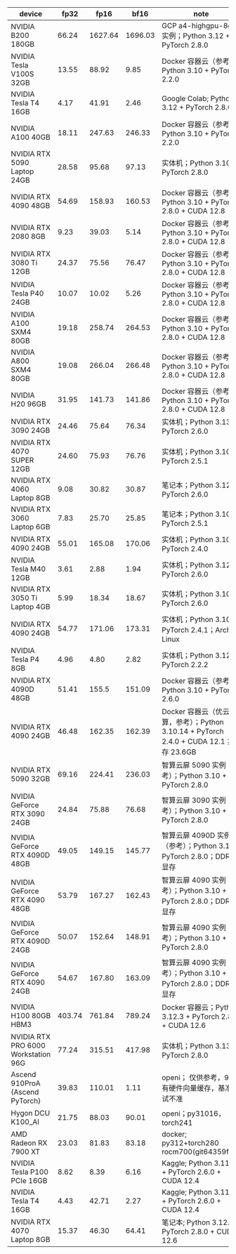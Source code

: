 | device | fp32 | fp16 | bf16 | note | contributor |
|--------|------|------|------|------|-------------|
| NVIDIA B200 180GB | 66.24 | 1627.64 | 1696.03 | GCP a4-highgpu-8g 实例；Python 3.12 + PyTorch 2.8.0 | [zzc0208](https://github.com/zzc0208) |
| NVIDIA Tesla V100S 32GB | 13.55 | 88.92 | 9.85 | Docker 容器云（参考）；Python 3.10 + PyTorch 2.2.0 | [zzc0208](https://github.com/zzc0208) |
| NVIDIA Tesla T4 16GB | 4.17 | 41.91 | 2.46 | Google Colab; Python 3.12 + PyTorch 2.8.0 | [zzc0208](https://github.com/zzc0208) |
| NVIDIA A100 40GB | 18.11 | 247.63 | 246.33 | Docker 容器云（参考）；Python 3.10 + PyTorch 2.2.0 | [zzc0208](https://github.com/zzc0208) |
| NVIDIA RTX 5090 Laptop 24GB | 28.58 | 95.68 | 97.13 | 实体机；Python 3.10 + PyTorch 2.8.0 | [Charming](https://github.com/aiguoliuguo) |
| NVIDIA RTX 4090 48GB | 54.69 | 158.93 | 160.53 | Docker 容器云（参考）；Python 3.10 + PyTorch 2.8.0 + CUDA 12.8 | [Charming](https://github.com/aiguoliuguo) |
| NVIDIA RTX 2080 8GB | 9.23 | 39.03 | 5.14 | Docker 容器云（参考）；Python 3.10 + PyTorch 2.8.0 + CUDA 12.8 | [Charming](https://github.com/aiguoliuguo) |
| NVIDIA RTX 3080 Ti 12GB | 24.37 | 75.56 | 76.47 | Docker 容器云（参考）；Python 3.10 + PyTorch 2.8.0 + CUDA 12.8 | [Charming](https://github.com/aiguoliuguo) |
| NVIDIA Tesla P40 24GB | 10.07 | 10.02 | 5.26 | Docker 容器云（参考）；Python 3.10 + PyTorch 2.8.0 + CUDA 12.8 | [Charming](https://github.com/aiguoliuguo) |
| NVIDIA A100 SXM4 80GB | 19.18 | 258.74 | 264.53 | Docker 容器云（参考）；Python 3.10 + PyTorch 2.8.0 + CUDA 12.8 | [Charming](https://github.com/aiguoliuguo) |
| NVIDIA A800 SXM4 80GB | 19.08 | 266.04 | 266.48 | Docker 容器云（参考）；Python 3.10 + PyTorch 2.8.0 + CUDA 12.8 | [Charming](https://github.com/aiguoliuguo) |
| NVIDIA H20 96GB | 31.95 | 141.73 | 141.86 | Docker 容器云（参考）；Python 3.10 + PyTorch 2.8.0 + CUDA 12.8 | [Charming](https://github.com/aiguoliuguo) |
| NVIDIA RTX 3090 24GB | 24.46 | 75.64 | 76.34 | 实体机；Python 3.13 + PyTorch 2.6.0 | [zzc0208](https://github.com/zzc0208) |
| NVIDIA RTX 4070 SUPER 12GB | 24.60 | 75.93 | 76.76 | 实体机；Python 3.10 + PyTorch 2.5.1 | [zzc0208](https://github.com/zzc0208) |
| NVIDIA RTX 4060 Laptop 8GB | 9.08 | 30.82 | 30.87 | 笔记本；Python 3.12 + PyTorch 2.6.0 | [KAl(SO₄)₂·12H₂O](https://github.com/CN17161) |
| NVIDIA RTX 3060 Laptop 6GB | 7.83 | 25.70 | 25.85 | 笔记本；Python 3.10 + PyTorch 2.5.1 | [turning point](https://github.com/colstone) |
| NVIDIA RTX 4090 24GB | 55.01 | 165.08 | 170.06 | 实体机；Python 3.10 + PyTorch 2.4.0 | [Charming](https://github.com/aiguoliuguo) |
| NVIDIA Tesla M40 12GB | 3.61 | 2.88 | 1.94 | 实体机；Python 3.12 + PyTorch 2.6.0 | [barryblueice](https://github.com/barryblueice) |
| NVIDIA RTX 3050 Ti Laptop 4GB | 5.99 | 18.34 | 18.67 | 实体机；Python 3.10 + PyTorch 2.6.0 | [barryblueice](https://github.com/barryblueice) |
| NVIDIA RTX 4090 24GB | 54.77 | 171.06 | 173.31 | 实体机；Python 3.10 + PyTorch 2.4.1；Arch Linux | [sd0ric4](https://github.com/sd0ric4) |
| NVIDIA Tesla P4 8GB | 4.96 | 4.80 | 2.82 | 实体机；Python 3.12 + PyTorch 2.2.2 | [kaiserKOA](https://github.com/kaiserKOA) |
| NVIDIA RTX 4090D 48GB | 51.41 | 155.5 | 151.09 | Docker 容器云（参考）；Python 3.10 + PyTorch 2.6.0 | [turning point](https://github.com/colstone) |
| NVIDIA RTX 4090 24GB | 46.48 | 162.35 | 162.39 | Docker 容器云（优云智算，参考）；Python 3.10.14 + PyTorch 2.4.0 + CUDA 12.1；显存 23.6GB | [HuanLin](https://github.com/HuanLinOTO) |
| NVIDIA RTX 5090 32GB | 69.16 | 224.41 | 236.03 | 智算云扉 5090 实例（参考）；Python 3.10 + PyTorch 2.8.0 | [HuanLin](https://github.com/HuanLinOTO) |
| NVIDIA GeForce RTX 3090 24GB | 24.84 | 75.88 | 76.68 | 智算云扉 3090 实例（参考）；Python 3.10 + PyTorch 2.8.0 | [a-cold-bird](https://github.com/a-cold-bird) |
| NVIDIA GeForce RTX 4090D 48GB | 49.05 | 149.15 | 145.77 | 智算云扉 4090D 实例（参考）；Python 3.10 + PyTorch 2.8.0；DDR5 显存 | [a-cold-bird](https://github.com/a-cold-bird) |
| NVIDIA GeForce RTX 4090 48GB | 53.79 | 167.27 | 162.43 | 智算云扉 4090 实例（参考）；Python 3.10 + PyTorch 2.8.0；DDR5 显存 | [a-cold-bird](https://github.com/a-cold-bird) |
| NVIDIA GeForce RTX 4090D 24GB | 50.07 | 152.64 | 148.91 | 智算云扉 4090 实例（参考）；Python 3.10 + PyTorch 2.8.0 | [a-cold-bird](https://github.com/a-cold-bird) |
| NVIDIA GeForce RTX 4090 24GB | 54.67 | 167.80 | 163.09 | 智算云扉 4090 实例（参考）；Python 3.10 + PyTorch 2.8.0；DDR5 显存 | [a-cold-bird](https://github.com/a-cold-bird) |
| NVIDIA H100 80GB HBM3 | 403.74 | 761.84 | 789.24 | Docker 容器云；Python 3.12.3 + PyTorch 2.8.0 + CUDA 12.6 | [HaxxorCialtion](https://github.com/HaxxorCialtion) |
| NVIDIA RTX PRO 6000 Workstation 96G | 77.24 | 315.51 | 417.98 | 实体机；Python 3.13 + PyTorch 2.8.0 | [AlfreSama](https://github.com/AlfreScarlet) |
| Ascend 910ProA (Ascend PyTorch) | 39.83 | 110.01 | 1.11 | openi； 仅供参考，910有硬件向量缓存，基准测试不准 | [HuanLinOTO](https://github.com/HuanLinOTO)  |
| Hygon DCU K100_AI | 21.75 | 88.03 | 90.01 | openi；py31016，torch241 | [HuanLinOTO](https://github.com/HuanLinOTO)  |
| AMD Radeon RX 7900 XT | 23.03 | 81.83 | 83.18 | docker; py312+torch280 rocm700(git64359f59) | [cp-yu](https://github.com/cp-yu) |
| NVIDIA Tesla P100 PCIe 16GB | 8.62 | 8.39 | 6.16 | Kaggle; Python 3.11.13 + PyTorch 2.6.0 + CUDA 12.4 | [sxjeru](https://github.com/sxjeru) |
| NVIDIA Tesla T4 16GB | 4.43 | 42.71 | 2.27 | Kaggle; Python 3.11.13 + PyTorch 2.6.0 + CUDA 12.4 | [sxjeru](https://github.com/sxjeru) |
| NVIDIA RTX 4070 Laptop 8GB | 15.37 | 46.30 | 64.41 | 笔记本; Python 3.12.6 + PyTorch 2.8.0 + CUDA 12.6 | [sxjeru](https://github.com/sxjeru) |
